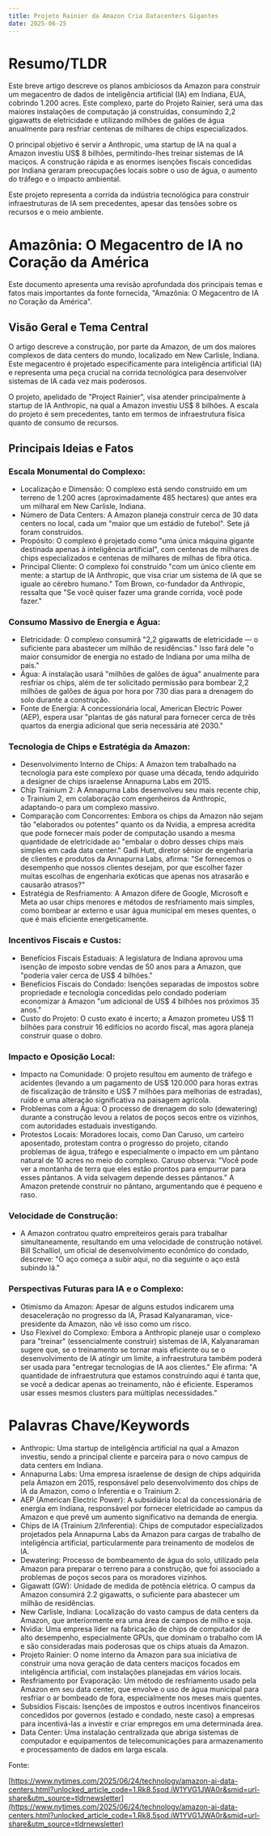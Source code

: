 ```yaml
---
title: Projeto Rainier da Amazon Cria Datacenters Gigantes
date: 2025-06-25
---
```



# Resumo/TLDR

Este breve artigo descreve os planos ambiciosos da Amazon para construir um megacentro de dados de inteligência artificial (IA) em Indiana, EUA, cobrindo 1.200 acres. Este complexo, parte do Projeto Rainier, será uma das maiores instalações de computação já construídas, consumindo 2,2 gigawatts de eletricidade e utilizando milhões de galões de água anualmente para resfriar centenas de milhares de chips especializados. 

O principal objetivo é servir a Anthropic, uma startup de IA na qual a Amazon investiu US$ 8 bilhões, permitindo-lhes treinar sistemas de IA maciços. A construção rápida e as enormes isenções fiscais concedidas por Indiana geraram preocupações locais sobre o uso de água, o aumento do tráfego e o impacto ambiental. 

Este projeto representa a corrida da indústria tecnológica para construir infraestruturas de IA sem precedentes, apesar das tensões sobre os recursos e o meio ambiente.

# Amazônia: O Megacentro de IA no Coração da América

Este documento apresenta uma revisão aprofundada dos principais temas e fatos mais importantes da fonte fornecida, "Amazônia: O Megacentro de IA no Coração da América".

## Visão Geral e Tema Central

O artigo descreve a construção, por parte da Amazon, de um dos maiores complexos de data centers do mundo, localizado em New Carlisle, Indiana. Este megacentro é projetado especificamente para inteligência artificial (IA) e representa uma peça crucial na corrida tecnológica para desenvolver sistemas de IA cada vez mais poderosos. 

O projeto, apelidado de "Project Rainier", visa atender principalmente à startup de IA Anthropic, na qual a Amazon investiu US$ 8 bilhões. A escala do projeto é sem precedentes, tanto em termos de infraestrutura física quanto de consumo de recursos.

## Principais Ideias e Fatos

### Escala Monumental do Complexo:

- Localização e Dimensão: O complexo está sendo construído em um terreno de 1.200 acres (aproximadamente 485 hectares) que antes era um milharal em New Carlisle, Indiana.
- Número de Data Centers: A Amazon planeja construir cerca de 30 data centers no local, cada um "maior que um estádio de futebol". Sete já foram construídos.
- Propósito: O complexo é projetado como "uma única máquina gigante destinada apenas à inteligência artificial", com centenas de milhares de chips especializados e centenas de milhares de milhas de fibra ótica.
- Principal Cliente: O complexo foi construído "com um único cliente em mente: a startup de IA Anthropic, que visa criar um sistema de IA que se iguale ao cérebro humano." Tom Brown, co-fundador da Anthropic, ressalta que "Se você quiser fazer uma grande corrida, você pode fazer."

### Consumo Massivo de Energia e Água:

- Eletricidade: O complexo consumirá "2,2 gigawatts de eletricidade — o suficiente para abastecer um milhão de residências." Isso fará dele "o maior consumidor de energia no estado de Indiana por uma milha de país."
- Água: A instalação usará "milhões de galões de água" anualmente para resfriar os chips, além de ter solicitado permissão para bombear 2,2 milhões de galões de água por hora por 730 dias para a drenagem do solo durante a construção.
- Fonte de Energia: A concessionária local, American Electric Power (AEP), espera usar "plantas de gás natural para fornecer cerca de três quartos da energia adicional que seria necessária até 2030."

### Tecnologia de Chips e Estratégia da Amazon:

- Desenvolvimento Interno de Chips: A Amazon tem trabalhado na tecnologia para este complexo por quase uma década, tendo adquirido a designer de chips israelense Annapurna Labs em 2015.
- Chip Trainium 2: A Annapurna Labs desenvolveu seu mais recente chip, o Trainium 2, em colaboração com engenheiros da Anthropic, adaptando-o para um complexo massivo.
- Comparação com Concorrentes: Embora os chips da Amazon não sejam tão "elaborados ou potentes" quanto os da Nvidia, a empresa acredita que pode fornecer mais poder de computação usando a mesma quantidade de eletricidade ao "embalar o dobro desses chips mais simples em cada data center." Gadi Hutt, diretor sênior de engenharia de clientes e produtos da Annapurna Labs, afirma: "Se fornecemos o desempenho que nossos clientes desejam, por que escolher fazer muitas escolhas de engenharia exóticas que apenas nos atrasarão e causarão atrasos?"
- Estratégia de Resfriamento: A Amazon difere de Google, Microsoft e Meta ao usar chips menores e métodos de resfriamento mais simples, como bombear ar externo e usar água municipal em meses quentes, o que é mais eficiente energeticamente.

### Incentivos Fiscais e Custos:

- Benefícios Fiscais Estaduais: A legislatura de Indiana aprovou uma isenção de imposto sobre vendas de 50 anos para a Amazon, que "poderia valer cerca de US$ 4 bilhões."
- Benefícios Fiscais do Condado: Isenções separadas de impostos sobre propriedade e tecnologia concedidas pelo condado poderiam economizar à Amazon "um adicional de US$ 4 bilhões nos próximos 35 anos."
- Custo do Projeto: O custo exato é incerto; a Amazon prometeu US$ 11 bilhões para construir 16 edifícios no acordo fiscal, mas agora planeja construir quase o dobro.

### Impacto e Oposição Local:

- Impacto na Comunidade: O projeto resultou em aumento de tráfego e acidentes (levando a um pagamento de US$ 120.000 para horas extras de fiscalização de trânsito e US$ 7 milhões para melhorias de estradas), ruído e uma alteração significativa na paisagem agrícola.
- Problemas com a Água: O processo de drenagem do solo (dewatering) durante a construção levou a relatos de poços secos entre os vizinhos, com autoridades estaduais investigando.
- Protestos Locais: Moradores locais, como Dan Caruso, um carteiro aposentado, protestam contra o progresso do projeto, citando problemas de água, tráfego e especialmente o impacto em um pântano natural de 10 acres no meio do complexo. Caruso observa: "Você pode ver a montanha de terra que eles estão prontos para empurrar para esses pântanos. A vida selvagem depende desses pântanos." A Amazon pretende construir no pântano, argumentando que é pequeno e raso.

### Velocidade de Construção:

- A Amazon contratou quatro empreiteiros gerais para trabalhar simultaneamente, resultando em uma velocidade de construção notável. Bill Schalliol, um oficial de desenvolvimento econômico do condado, descreve: "O aço começa a subir aqui, no dia seguinte o aço está subindo lá."

### Perspectivas Futuras para IA e o Complexo:

- Otimismo da Amazon: Apesar de alguns estudos indicarem uma desaceleração no progresso da IA, Prasad Kalyanaraman, vice-presidente da Amazon, não vê isso como um risco.
- Uso Flexível do Complexo: Embora a Anthropic planeje usar o complexo para "treinar" (essencialmente construir) sistemas de IA, Kalyanaraman sugere que, se o treinamento se tornar mais eficiente ou se o desenvolvimento de IA atingir um limite, a infraestrutura também poderá ser usada para "entregar tecnologias de IA aos clientes." Ele afirma: "A quantidade de infraestrutura que estamos construindo aqui é tanta que, se você a dedicar apenas ao treinamento, não é eficiente. Esperamos usar esses mesmos clusters para múltiplas necessidades."

# Palavras Chave/Keywords

- Anthropic: Uma startup de inteligência artificial na qual a Amazon investiu, sendo a principal cliente e parceira para o novo campus de data centers em Indiana.
- Annapurna Labs: Uma empresa israelense de design de chips adquirida pela Amazon em 2015, responsável pelo desenvolvimento dos chips de IA da Amazon, como o Inferentia e o Trainium 2.
- AEP (American Electric Power): A subsidiária local da concessionária de energia em Indiana, responsável por fornecer eletricidade ao campus da Amazon e que prevê um aumento significativo na demanda de energia.
- Chips de IA (Trainium 2/Inferentia): Chips de computador especializados projetados pela Annapurna Labs da Amazon para cargas de trabalho de inteligência artificial, particularmente para treinamento de modelos de IA.
- Dewatering: Processo de bombeamento de água do solo, utilizado pela Amazon para preparar o terreno para a construção, que foi associado a problemas de poços secos para os moradores vizinhos.
- Gigawatt (GW): Unidade de medida de potência elétrica. O campus da Amazon consumirá 2.2 gigawatts, o suficiente para abastecer um milhão de residências.
- New Carlisle, Indiana: Localização do vasto campus de data centers da Amazon, que anteriormente era uma área de campos de milho e soja.
- Nvidia: Uma empresa líder na fabricação de chips de computador de alto desempenho, especialmente GPUs, que dominam o trabalho com IA e são consideradas mais poderosas que os chips atuais da Amazon.
- Projeto Rainier: O nome interno da Amazon para sua iniciativa de construir uma nova geração de data centers maciços focados em inteligência artificial, com instalações planejadas em vários locais.
- Resfriamento por Evaporação: Um método de resfriamento usado pela Amazon em seu data center, que envolve o uso de água municipal para resfriar o ar bombeado de fora, especialmente nos meses mais quentes.
- Subsídios Fiscais: Isenções de impostos e outros incentivos financeiros concedidos por governos (estado e condado, neste caso) a empresas para incentivá-las a investir e criar empregos em uma determinada área.
- Data Center: Uma instalação centralizada que abriga sistemas de computador e equipamentos de telecomunicações para armazenamento e processamento de dados em larga escala.

Fonte:

[https://www.nytimes.com/2025/06/24/technology/amazon-ai-data-centers.html?unlocked_article_code=1.Rk8.5sod.iW1YVG1JWA0r&smid=url-share&utm_source=tldrnewsletter](https://www.nytimes.com/2025/06/24/technology/amazon-ai-data-centers.html?unlocked_article_code=1.Rk8.5sod.iW1YVG1JWA0r&smid=url-share&utm_source=tldrnewsletter)

